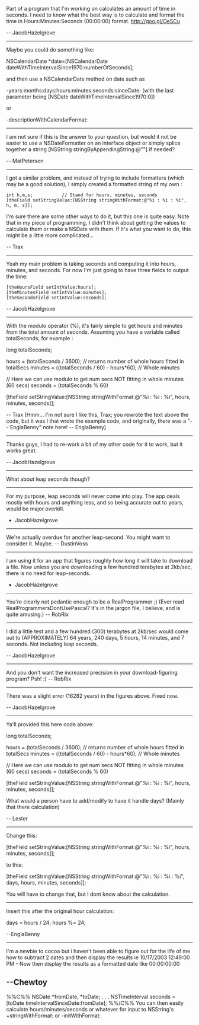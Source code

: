 

Part of a program that I'm working on calculates an amount of time in seconds. I need to know what the best way is to calculate and format the time in Hours:Minutes:Seconds (00:00:00) format. http://goo.gl/OeSCu

-- JacobHazelgrove

----

Maybe you could do something like:

NSCalendarDate *date=[NSCalendarDate dateWithTimeIntervalSince1970:numberOfSeconds];

and then use a NSCalendarDate method on date such as 

-years:months:days:hours:minutes:seconds:sinceDate: (with the last parameter being [NSDate dateWithTimeIntervalSince1970:0])

or

-descriptionWithCalendarFormat:

----

I am not sure if this is the answer to your question, but would it not be easier to use a NSDateFormatter on an interface object or simply splice together a string [NSString stringByAppendingString:@""] if needed?

-- MatPeterson

----

I got a similar problem, and instead of trying to include formatters (which may be a good solution), I simply created a formatted string of my own :

    
    int h,m,s;           // Stand for hours, minutes, seconds
    [theField setStringValue:[NSString stringWithFormat:@"%i : %i : %i", h, m, s]];


I'm sure there are some other ways to do it, but this one is quite easy. Note that in my piece of programming, I didn't think about getting the values to calculate them or make a NSDate with them. If it's what you want to do, this might be a little more complicated...

-- Trax

----

Yeah my main problem is taking seconds and computing it into hours, minutes, and seconds. For now I'm just going to have three fields to output the time: 

    
    [theHoursField setIntValue:hours];
    [theMinutesField setIntValue:minutes];
    [theSecondsField setIntValue:seconds];


-- JacobHazelgrove

----

With the modulo operator (%), it's fairly simple to get hours and minutes from the total amount of seconds. Assuming you have a variable called totalSeconds, for example :

    
long totalSeconds;

hours = (totalSeconds / 3600);               // returns number of whole hours fitted in totalSecs
minutes = ((totalSeconds / 60) - hours*60);  // Whole minutes

// Here we can use modulo to get num secs NOT fitting in whole minutes (60 secs)
seconds = (totalSeconds % 60)

[theField setStringValue:[NSString stringWithFormat:@"%i : %i : %i", hours, minutes, seconds]];


-- Trax  (Hmm... I'm not sure I like this, Trax; you rewrote the text above the code, but it was I that wrote the example code, and originally, there was a "-- EnglaBenny" note here! -- EnglaBenny)

----

Thanks guys, I had to re-work a bit of my other code for it to work, but it works great.

-- JacobHazelgrove

----

What about leap seconds though?

----

For my purpose, leap seconds will never come into play. The app deals mostly with hours and anything less, and so being accurate out to years, would be major overkill.

- JacobHazelgrove

----

We're actually overdue for another leap-second. You might want to consider it. Maybe. -- DustinVoss

----

I am using it for an app that figures roughly how long it will take to download a file. Now unless you are downloading a few hundred terabytes at 2kb/sec, there is no need for leap-seconds.

- JacobHazelgrove

----

You're clearly not pedantic enough to be a RealProgrammer ;) (Ever read RealProgrammersDontUsePascal? It's in the jargon file, I believe, and is quite amusing.) -- RobRix

----
I did a little test and a few hundred (300) terabytes at 2kb/sec would come out to (APPROXIMATELY) 64 years, 240 days, 5 hours, 14 minutes, and 7 seconds. Not including leap seconds.

-- JacobHazelgrove

----

And you don't want the increased precision in your download-figuring program? Psh! :) -- RobRix

----
There was a slight error (16282 years) in the figures above. Fixed now.

-- JacobHazelgrove

----

Ya'll provided this here code above:


    
long totalSeconds;

hours = (totalSeconds / 3600);               // returns number of whole hours fitted in totalSecs
minutes = ((totalSeconds / 60) - hours*60);  // Whole minutes

// Here we can use modulo to get num secs NOT fitting in whole minutes (60 secs)
seconds = (totalSeconds % 60)

[theField setStringValue:[NSString stringWithFormat:@"%i : %i : %i", hours, minutes, seconds]];



What would a person have to add/modify to have it handle days? (Mainly that there calculation)

-- Lester

----
    
Change this:

[theField setStringValue:[NSString stringWithFormat:@"%i : %i : %i", hours, minutes, seconds]];

to this:

[theField setStringValue:[NSString stringWithFormat:@"%i : %i : %i : %i", days, hours, minutes, seconds]];


You will have to change that, but I dont know about the calculation.


----
Insert this after the original hour calculation:
    
days = hours / 24;
hours %= 24;


--EnglaBenny

----
I'm a newbie to cocoa but i haven't been able to figure out for the life of me how to subtract 2 dates and then display the results ie 10/17/2003 12:49:00 PM - Now then display the results as a formatted date like 00:00:00:00

--Chewtoy
----
%%C%%
NSDate *fromDate, *toDate;
.
.
.
NSTimeInterval seconds = [toDate timeIntervalSinceDate:fromDate];
%%/C%%
You can then easily calculate hours/minutes/seconds or whatever for input to NSString's +stringWithFormat: or -initWithFormat:
